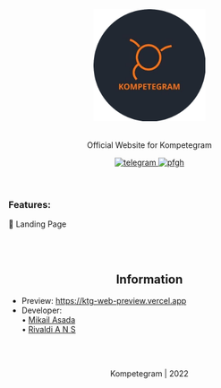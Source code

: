 <div align="center">
	<img src="kompetegram.png" width="200" height="200">
</div>

<br>

<div align="center">
	<p>
		Official Website for Kompetegram <br>
	</p>
	<a href="https://github.com/PROYEK-KOMPETEGRAM">
        	<img src="https://img.shields.io/badge/-Github-lightgrey" alt="telegram">
    	</a>
	<a href="https://instagram.com/kompetegram">
        	<img src="https://img.shields.io/badge/-Instagram-blue" alt="pfgh">
	</a>
</div>
    <br><br>
    <h3>Features:</h3>
    🔹 Landing Page
    <br>
    
<br><br>

<div align="center">
	<h2>Information</h2>
</div>

- Preview: https://ktg-web-preview.vercel.app <br>
- Developer:<br>
  • <a href="https://github.com/Asadaaaaa" target="_blank">
    Mikail Asada
    </a> <br>
  • <a href="https://github.com/ValdiANS" target="_blank">
    Rivaldi A N S
    </a>
<br>
<br>
<p align="center">Kompetegram | 2022</p>
